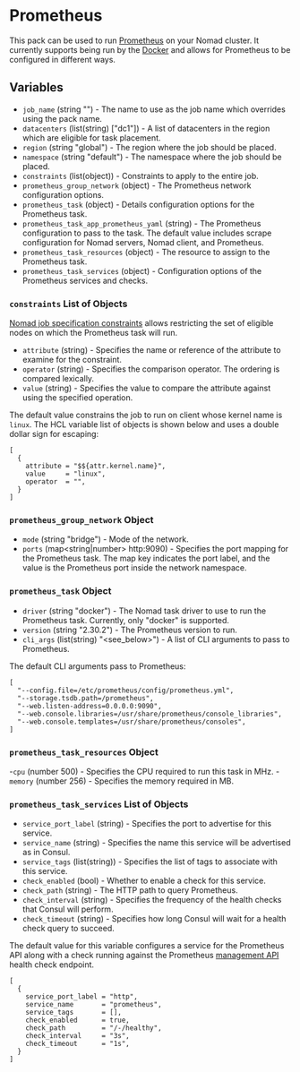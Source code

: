 # Prometheus

This pack can be used to run [Prometheus][prometheus] on your Nomad cluster. It currently supports
being run by the [Docker][docker_driver] and allows for Prometheus to be configured in different
ways.

## Variables

- `job_name` (string "") - The name to use as the job name which overrides using the pack name.
- `datacenters` (list(string) ["dc1"]) - A list of datacenters in the region which are eligible for
  task placement.
- `region` (string "global") - The region where the job should be placed.
- `namespace` (string "default") - The namespace where the job should be placed.
- `constraints` (list(object)) - Constraints to apply to the entire job.
- `prometheus_group_network` (object) - The Prometheus network configuration options.
- `prometheus_task` (object) - Details configuration options for the Prometheus task.
- `prometheus_task_app_prometheus_yaml` (string) - The Prometheus configuration to pass to the
task. The default value includes scrape configuration for Nomad servers, Nomad client, and
Prometheus.
- `prometheus_task_resources` (object) - The resource to assign to the Prometheus task.
- `prometheus_task_services` (object) - Configuration options of the Prometheus services and checks.

### `constraints` List of Objects

[Nomad job specification constraints][job_constraint] allows restricting the set of eligible nodes
on which the Prometheus task will run.

- `attribute` (string) - Specifies the name or reference of the attribute to examine for the
constraint.
- `operator` (string) - Specifies the comparison operator. The ordering is compared lexically.
- `value` (string) - Specifies the value to compare the attribute against using the specified
operation.

The default value constrains the job to run on client whose kernel name is `linux`. The HCL
variable list of objects is shown below and uses a double dollar sign for escaping:
```hcl
[
  {
    attribute = "$${attr.kernel.name}",
    value     = "linux",
    operator  = "",
  }
]
```

### `prometheus_group_network` Object

- `mode` (string "bridge") - Mode of the network.
- `ports` (map<string|number> http:9090) - Specifies the port mapping for the Prometheus task. The
map key indicates the port label, and the value is the Prometheus port inside the network namespace.

### `prometheus_task` Object

- `driver` (string "docker") - The Nomad task driver to use to run the Prometheus task. Currently,
only "docker" is supported.
- `version` (string "2.30.2") - The Prometheus version to run.
- `cli_args` (list(string) "<see_below>") - A list of CLI arguments to pass to Prometheus.

The default CLI arguments pass to Prometheus:
```hcl
[
  "--config.file=/etc/prometheus/config/prometheus.yml",
  "--storage.tsdb.path=/prometheus",
  "--web.listen-address=0.0.0.0:9090",
  "--web.console.libraries=/usr/share/prometheus/console_libraries",
  "--web.console.templates=/usr/share/prometheus/consoles",
]
```

### `prometheus_task_resources` Object

-`cpu` (number 500) - Specifies the CPU required to run this task in MHz.
-`memory` (number 256) - Specifies the memory required in MB.

### `prometheus_task_services` List of Objects

- `service_port_label` (string) - Specifies the port to advertise for this service.
- `service_name` (string) - Specifies the name this service will be advertised as in Consul.
- `service_tags` (list(string)) - Specifies the list of tags to associate with this service.
- `check_enabled` (bool) - Whether to enable a check for this service.
- `check_path` (string) - The HTTP path to query Prometheus.
- `check_interval` (string) - Specifies the frequency of the health checks that Consul will perform.
- `check_timeout` (string) - Specifies how long Consul will wait for a health check query to succeed.

The default value for this variable configures a service for the Prometheus API along with a check
running against the Prometheus [management API][prometheus_management_api] health check endpoint.
```hcl
[
  {
    service_port_label = "http",
    service_name       = "prometheus",
    service_tags       = [],
    check_enabled      = true,
    check_path         = "/-/healthy",
    check_interval     = "3s",
    check_timeout      = "1s",
  }
]
```

[prometheus]: (https://prometheus.io/)
[prometheus_management_api]: (https://prometheus.io/docs/prometheus/latest/management_api/)
[docker_driver]: (https://www.nomadproject.io/docs/drivers/docker)
[job_constraint]: (https://www.nomadproject.io/docs/job-specification/constraint)
